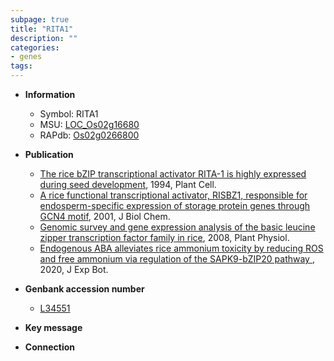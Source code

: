 ```yaml
---
subpage: true
title: "RITA1"
description: ""
categories:
- genes
tags: 
---
```


* **Information**  
    + Symbol: RITA1  
    + MSU: [LOC_Os02g16680](http://rice.plantbiology.msu.edu/cgi-bin/ORF_infopage.cgi?orf=LOC_Os02g16680)  
    + RAPdb: [Os02g0266800](http://rapdb.dna.affrc.go.jp/viewer/gbrowse_details/irgsp1?name=Os02g0266800)  

* **Publication**  
    + [The rice bZIP transcriptional activator RITA-1 is highly expressed during seed development](http://www.ncbi.nlm.nih.gov/pubmed?term=The+rice+bZIP+transcriptional+activator+RITA-1+is+highly+expressed+during+seed+development%5BTitle%5D), 1994, Plant Cell.
    + [A rice functional transcriptional activator, RISBZ1, responsible for endosperm-specific expression of storage protein genes through GCN4 motif](http://www.ncbi.nlm.nih.gov/pubmed?term=A+rice+functional+transcriptional+activator,+RISBZ1,+responsible+for+endosperm-specific+expression+of+storage+protein+genes+through+GCN4+motif%5BTitle%5D), 2001, J Biol Chem.
    + [Genomic survey and gene expression analysis of the basic leucine zipper transcription factor family in rice](http://www.ncbi.nlm.nih.gov/pubmed?term=Genomic+survey+and+gene+expression+analysis+of+the+basic+leucine+zipper+transcription+factor+family+in+rice%5BTitle%5D), 2008, Plant Physiol.
    + [Endogenous ABA alleviates rice ammonium toxicity by reducing ROS and free ammonium via regulation of the SAPK9-bZIP20 pathway ](http://www.ncbi.nlm.nih.gov/pubmed?term=Endogenous+ABA+alleviates+rice+ammonium+toxicity+by+reducing+ROS+and+free+ammonium+via+regulation+of+the+SAPK9-bZIP20+pathway+%5BTitle%5D), 2020, J Exp Bot.

* **Genbank accession number**  
    + [L34551](http://www.ncbi.nlm.nih.gov/nuccore/L34551)

* **Key message**  

* **Connection**  



